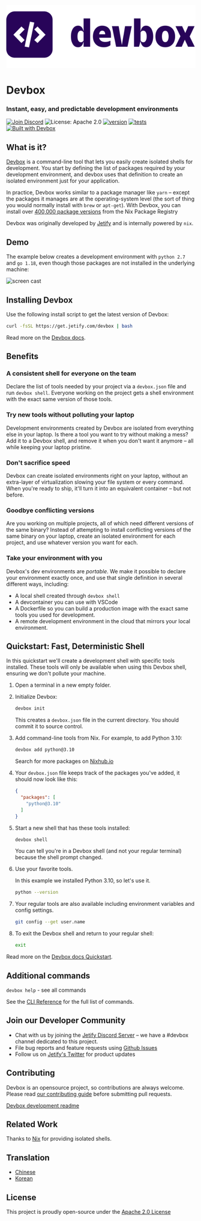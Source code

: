 <picture>
 <source media="(prefers-color-scheme: dark)" srcset="docs/app/static/img/devbox_logo_dark.svg">
 <source media="(prefers-color-scheme: light)" srcset="docs/app/static/img/devbox_logo_light.svg">
 <img alt="Devbox logo." src="docs/app/static/img/devbox_logo_light.svg">
</picture>

# Devbox

### Instant, easy, and predictable development environments

[![Join Discord](https://img.shields.io/discord/903306922852245526?color=7389D8&label=discord&logo=discord&logoColor=ffffff&cacheSeconds=1800)](https://discord.gg/jetify)
![License: Apache 2.0](https://img.shields.io/github/license/jetify-com/devbox)
[![version](https://img.shields.io/github/v/release/jetify-com/devbox?color=green&label=version&sort=semver)](https://github.com/jetify-com/devbox/releases)
[![tests](https://github.com/jetify-com/devbox/actions/workflows/cli-post-release.yml/badge.svg)](https://github.com/jetify-com/devbox/actions/workflows/cli-release.yml?branch=main)
[![Built with Devbox](https://www.jetify.com/img/devbox/shield_galaxy.svg)](https://www.jetify.com/devbox/docs/contributor-quickstart/)

## What is it?

[Devbox](https://www.jetify.com/devbox/) is a command-line tool that lets you
easily create isolated shells for development. You start by defining the list of
packages required by your development environment, and devbox uses that
definition to create an isolated environment just for your application.

In practice, Devbox works similar to a package manager like `yarn` – except the
packages it manages are at the operating-system level (the sort of thing you
would normally install with `brew` or `apt-get`). With Devbox, you can install
over [400,000 package versions](https://www.nixhub.io) from the Nix Package
Registry

Devbox was originally developed by [Jetify](https://www.jetify.com) and is
internally powered by `nix`.

## Demo

The example below creates a development environment with `python 2.7` and
`go 1.18`, even though those packages are not installed in the underlying
machine:

![screen cast](https://user-images.githubusercontent.com/279789/186491771-6b910175-18ec-4c65-92b0-ed1a91bb15ed.svg)

## Installing Devbox

Use the following install script to get the latest version of Devbox:

```sh
curl -fsSL https://get.jetify.com/devbox | bash
```

Read more on the
[Devbox docs](https://www.jetify.com/devbox/docs/installing_devbox/).

## Benefits

### A consistent shell for everyone on the team

Declare the list of tools needed by your project via a `devbox.json` file and
run `devbox shell`. Everyone working on the project gets a shell environment
with the exact same version of those tools.

### Try new tools without polluting your laptop

Development environments created by Devbox are isolated from everything else in
your laptop. Is there a tool you want to try without making a mess? Add it to a
Devbox shell, and remove it when you don't want it anymore – all while keeping
your laptop pristine.

### Don't sacrifice speed

Devbox can create isolated environments right on your laptop, without an
extra-layer of virtualization slowing your file system or every command. When
you're ready to ship, it'll turn it into an equivalent container – but not
before.

### Goodbye conflicting versions

Are you working on multiple projects, all of which need different versions of
the same binary? Instead of attempting to install conflicting versions of the
same binary on your laptop, create an isolated environment for each project, and
use whatever version you want for each.

### Take your environment with you

Devbox's dev environments are _portable_. We make it possible to declare your
environment exactly once, and use that single definition in several different
ways, including:

- A local shell created through `devbox shell`
- A devcontainer you can use with VSCode
- A Dockerfile so you can build a production image with the exact same tools you
  used for development.
- A remote development environment in the cloud that mirrors your local
  environment.

## Quickstart: Fast, Deterministic Shell

In this quickstart we'll create a development shell with specific tools
installed. These tools will only be available when using this Devbox shell,
ensuring we don't pollute your machine.

1. Open a terminal in a new empty folder.

2. Initialize Devbox:

   ```bash
   devbox init
   ```

   This creates a `devbox.json` file in the current directory. You should commit
   it to source control.

3. Add command-line tools from Nix. For example, to add Python 3.10:

   ```bash
   devbox add python@3.10
   ```

   Search for more packages on [Nixhub.io](https://www.nixhub.io)

4. Your `devbox.json` file keeps track of the packages you've added, it should
   now look like this:

   ```json
   {
     "packages": [
       "python@3.10"
     ]
   }
   ```

5. Start a new shell that has these tools installed:

   ```bash
   devbox shell
   ```

   You can tell you're in a Devbox shell (and not your regular terminal) because
   the shell prompt changed.

6. Use your favorite tools.

   In this example we installed Python 3.10, so let's use it.

   ```bash
   python --version
   ```

7. Your regular tools are also available including environment variables and
   config settings.

   ```bash
   git config --get user.name
   ```

8. To exit the Devbox shell and return to your regular shell:

   ```bash
   exit
   ```

Read more on the
[Devbox docs Quickstart](https://www.jetify.com/devbox/docs/quickstart/).

## Additional commands

`devbox help` - see all commands

See the
[CLI Reference](https://www.jetify.com/devbox/docs/cli_reference/devbox/) for
the full list of commands.

## Join our Developer Community

- Chat with us by joining the [Jetify Discord Server](https://discord.gg/jetify)
  – we have a #devbox channel dedicated to this project.
- File bug reports and feature requests using
  [Github Issues](https://github.com/jetify-com/devbox/issues)
- Follow us on [Jetify's Twitter](https://twitter.com/jetify_com) for product
  updates

## Contributing

Devbox is an opensource project, so contributions are always welcome. Please read
[our contributing guide](CONTRIBUTING.md) before submitting pull requests.

[Devbox development readme](devbox.md)

## Related Work

Thanks to [Nix](https://nixos.org/) for providing isolated shells.

## Translation

- [Chinese](./docs/translation/README-zh-CN.md)
- [Korean](./docs/translation/README-ko-KR.md)

## License

This project is proudly open-source under the
[Apache 2.0 License](https://github.com/jetify-com/devbox/blob/main/LICENSE)
